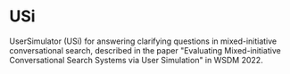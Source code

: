 # USi
UserSimulator (USi) for answering clarifying questions in mixed-initiative conversational search, described in the paper "Evaluating Mixed-initiative Conversational Search Systems via User Simulation" in WSDM 2022.
